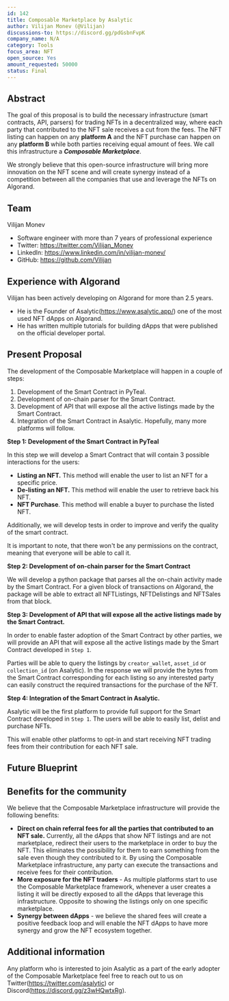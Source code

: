 ```yaml
---
id: 142
title: Composable Marketplace by Asalytic
author: Vilijan Monev (@Vilijan)
discussions-to: https://discord.gg/pdGsbnFvpK
company_name: N/A
category: Tools
focus_area: NFT
open_source: Yes
amount_requested: 50000
status: Final
---
```


## Abstract

The goal of this proposal is to build the necessary infrastructure (smart contracts, API, parsers) for trading NFTs in a decentralized way, where each party that contributed to the NFT sale receives a cut from the fees. 
The NFT listing can happen on any **platform A** and the NFT purchase can happen on any **platform B** while both parties receiving equal amount of fees. We call this infrastructure a _**Composable Marketplace**_.

We strongly believe that this open-source infrastructure will bring more innovation on the NFT scene and will create synergy instead of a competition between all the companies that use and leverage the NFTs on Algorand.

## Team
Vilijan Monev 
 - Software engineer with more than 7 years of professional experience
 - Twitter: https://twitter.com/Vilijan_Monev
 - LinkedIn: https://www.linkedin.com/in/vilijan-monev/
 - GitHub: https://github.com/Vilijan

## Experience with Algorand
Vilijan has been actively developing on Algorand for more than 2.5 years.
- He is the Founder of Asalytic(https://www.asalytic.app/) one of the most used NFT dApps on Algorand.
- He has written multiple tutorials for building dApps that were published on the official developer portal.

## Present Proposal
The development of the Composable Marketplace will happen in a couple of steps:
1. Development of the Smart Contract in PyTeal.
2. Development of on-chain parser for the Smart Contract.
3. Development of API that will expose all the active listings made by the Smart Contract.
4. Integration of the Smart Contract in Asalytic. Hopefully, many more platforms will follow.

**Step 1: Development of the Smart Contract  in PyTeal**

In this step we will develop a Smart Contract that will contain 3 possible interactions for the users:
- **Listing an NFT.** This method will enable the user to list an NFT for a specific price.
- **De-listing an NFT.** This method will enable the user to retrieve back his NFT.
- **NFT Purchase**. This method will enable a buyer to purchase the listed NFT.

Additionally, we will develop tests in order to improve and verify the quality of the smart contract.

It is important to note, that there won't be any permissions on the contract, meaning that everyone will be able to call it.

**Step 2: Development of on-chain parser for the Smart Contract**

We will develop a python package that parses all the on-chain activity made by the Smart Contract. For a given block of transactions on Algorand, the package will be able to extract all NFTListings, NFTDelistings and NFTSales from that block.

**Step 3: Development of API that will expose all the active listings made by the Smart Contract.**

In order to enable faster adoption of the Smart Contract by other parties, we will provide an API that will expose all the active listings made by the Smart Contract developed in `Step 1`.

Parties will be able to query the listings by `creator_wallet`, `asset_id` or `collection_id` (on Asalytic). In the response we will provide the bytes from the Smart Contract corresponding for each listing so any interested party can easily construct the required transactions for the purchase of the NFT.

**Step 4: Integration of the Smart Contract in Asalytic.**

Asalytic will be the first platform to provide full support for the Smart Contract developed in `Step 1`. The users will be able to easily list, delist and purchase NFTs.

This will enable other platforms to opt-in and start receiving NFT trading fees from their contribution for each NFT sale.

## Future Blueprint

## Benefits for the community

We believe that the Composable Marketplace infrastructure will provide the following benefits:
- **Direct on chain referral fees for all the parties that contributed to an NFT sale.** Currently, all the dApps that show NFT listings and are not marketplace, redirect their users to the marketplace in order to buy the NFT. This eliminates the possibility for them to earn something from the sale even though they contributed to it. By using the Composable Marketplace infrastructure, any party can execute the transactions and receive fees for their contribution.
- **More exposure for the NFT traders** - As multiple platforms start to use the Composable Marketplace framework, whenever a user creates a listing it will be directly exposed to all the dApps that leverage this infrastructure. Opposite to showing the listings only on one specific marketplace.
- **Synergy between dApps** - we believe the shared fees will create a positive feedback loop and will enable the NFT dApps to have more synergy and grow the NFT ecosystem together.

## Additional information

Any platform who is interested to join Asalytic as a part of the early adopter of the Composable Marketplace feel free to reach out to us on Twitter(https://twitter.com/asalytic) or Discord(https://discord.gg/z3wHQwtxRg).  
